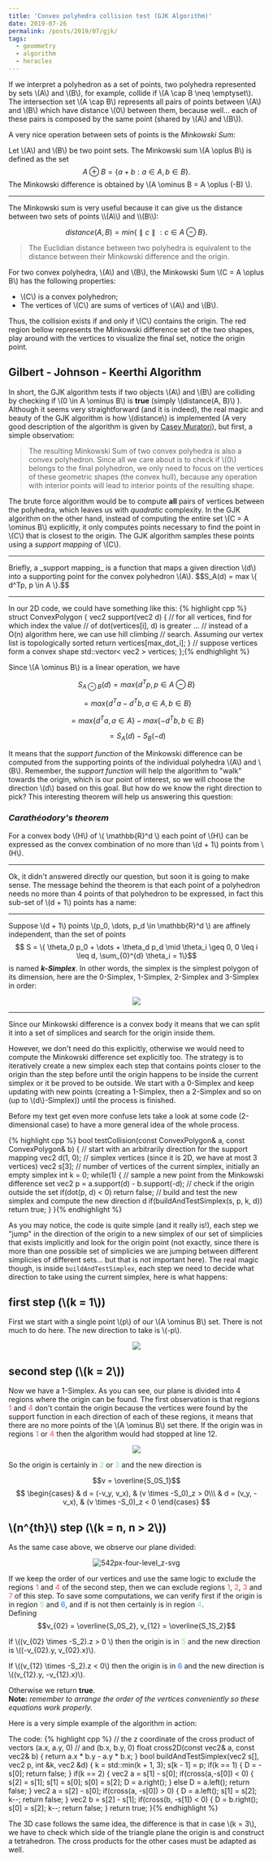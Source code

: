 ```yaml
---
title: 'Convex polyhedra collision test (GJK Algorithm)'
date: 2019-07-26
permalink: /posts/2019/07/gjk/
tags:
  - geommetry
  - algorithm
  - heracles
---
```

If we interpret a polyhedron as a set of points, two polyhedra
represented by sets \\(A\\) and \\(B\\), for example, collide if \\(A \cap B \neq \emptyset\\).
The intersection set \\(A \cap B\\) represents all pairs of points
between \\(A\\) and \\(B\\) which have distance \\(0\\) between them, because well... each of these pairs
is composed by the same point (shared by \\(A\\) and \\(B\\)).

A very nice operation between sets of points is the _Minkowski Sum_:

<!-- <hr\> -->
Let \\(A\\) and \\(B\\) be two point sets. The Minkowski sum \\(A \oplus B\\) is defined as the set
$$A \oplus B = \{ a + b : a \in A, b \in B\}.$$
The Minkowski difference is obtained by \\(A \ominus B = A \oplus (-B) \\).
<hr>
The Minkowski sum is very useful because it can give us the distance between two sets of points \\(A\\) and \\(B\\):

$$distance(A, B) = min \{ \parallel c\parallel : c \in A \ominus B \}.$$

>The Euclidian distance between two polyhedra is equivalent to the distance between their Minkowski difference and the origin.

For two convex polyhedra, \\(A\\) and \\(B\\), the Minkowski Sum \\(C = A \oplus B\\) has the following properties:

<ul>
  <li>\(C\) is a convex polyhedron;</li>
  <li>The vertices of \(C\) are sums of vertices of \(A\) and \(B\).</li>
</ul>

Thus, the collision exists if and only if \\(C\\) contains the origin. The red region bellow represents the Minkowski difference set of the two shapes,
play around with the vertices to visualize the final set, notice the origin point.

<div id="myCanvas"></div>
<script src="/assets/js/posts/draw2d.js" type="text/javascript"></script>


## Gilbert - Johnson - Keerthi Algorithm

In short, the GJK algorithm tests if two objects \\(A\\) and \\(B\\) are colliding by checking if \\(0 \in A \ominus B\\) is **true**
(simply \\(distance(A, B)\\) ). Although it seems very straightforward (and it is indeed), the real magic and beauty of the GJK algorithm is how \\(distance\\) is
implemented (A very good description of the algorithm is given by [Casey Muratori](https://www.youtube.com/watch?v=Qupqu1xe7Io)), but first, a simple observation:

>The resulting Minkowski Sum of two convex polyhedra is also a convex polyhedron. Since all we care about is to check if \\(0\\) belongs to the final polyhedron, we only need to focus on the vertices of these geometric shapes (the convex hull), because any operation with interior points will lead to interior points of the resulting shape.

The brute force algorithm would be to compute **all** pairs of vertices between the polyhedra, which leaves us with _quadratic_ complexity.
In the GJK algorithm on the other hand, instead of computing the entire set \\(C = A \ominus B\\) explicitly, it only computes points necessary
to find the point in \\(C\\) that is closest to the origin. The GJK algorithm samples these points using a _support mapping_ of \\(C\\).

<hr>
  Briefly, a _support mapping_ is a function that maps a given direction \(d\) into a supporting point for the convex polyhedron \(A\).
  $$S_A(d) = max \{ d^Tp, p \in A \}.$$
<hr>

In our 2D code, we could have something like this:
{% highlight cpp %}
struct ConvexPolygon {
    vec2 support(vec2 d) {
      // for all vertices, find for which index the value 
      // of dot(vertices[i], d) is greater
      ...
      // instead of a O(n) algorithm here, we can use hill climbing 
      // search. Assuming our vertex list is topologically sorted
      return vertices[max_dot_i];
    }
    // suppose vertices form a convex shape
    std::vector< vec2 > vertices;
};{% endhighlight %}

Since \\(A \ominus B\\) is a linear operation, we have

$$S_{A \ominus B}(d) = max \{d^Tp, p \in A \ominus B\}$$

$$= max \{ d^Ta - d^Tb, a \in A, b \in B \}$$

$$= max \{ d^Ta, a \in A \} - max \{ -d^Tb, b \in B \}$$

$$= S_A(d) - S_B(-d)$$

It means that the _support function_ of the Minkowski difference can be computed from the supporting points of the individual polyhedra \\(A\\) and \\(B\\).
Remember, the _support function_ will help the algorithm to "walk" towards the origin, which is our point of interest, so we will choose the direction \\(d\\) based on this goal. But how do we know the right direction to pick? This interesting theorem will help us answering this question:

### _Carathéodory's theorem_
For a convex body \\(H\\) of \\( \mathbb{R}^d \\) each point of \\(H\\) can be expressed as the convex combination of no more than \\(d + 1\\) points from \\(H\\).
<hr>

Ok, it didn't answered directly our question, but soon it is going to make sense. The message behind the theorem is that
each point of a polyhedron needs no more than 4 points of that polyhedron to be expressed,
in fact this sub-set of \\(d + 1\\) points has a name:

<hr>

Suppose \\(d + 1\\) points \\(p_0, \dots, p_d \in \mathbb{R}^d \\) are affinely independent, than the set of points
$$ S = \{ \theta_0 p_0 + \dots + \theta_d p_d \mid \theta_i \geq 0, 0 \leq i \leq d, \sum_{0}^{d} \theta_i = 1\}$$
is named <strong><i>k-Simplex</i></strong>. In other words, the simplex is the simplest polygon of its dimension, here are
the 0-Simplex, 1-Simplex, 2-Simplex and 3-Simplex in order:

<center><img align="middle" src="/images/posts/simplex.svg"   /></center>

<hr>

Since our Minkowski difference is a convex body it means that we can split it into a set of simplices and
search for the origin inside them.

However, we don't need do this explicitly, otherwise we would need to compute the Minkowski difference set explicitly too.
The strategy is to iteratively create a new simplex each step that contains points closer to the origin than the step before until
the origin happens to be inside the current simplex or it be proved to be outside. We start with a 0-Simplex and keep updating with
new points (creating a 1-Simplex, then a 2-Simplex and so on (up to \\(d\\)-Simplex)) until the process is finished.

Before my text get even more confuse lets take a look at some code (2-dimensional case) to have a more general idea of the whole process.

{% highlight cpp %}
bool testCollision(const ConvexPolygon& a, const ConvexPolygon& b) {
  // start with an arbitrarily direction for the support mapping
  vec2 d(1, 0);
  // simplex vertices (since it is 2D, we have at most 3 vertices)
  vec2 s[3];
  // number of vertices of the current simplex, initially an empty simplex
  int k = 0;
  while(1) {
    // sample a new point from the Minkowski difference set
    vec2 p = a.support(d) - b.support(-d);
    // check if the origin outside the set
    if(dot(p, d) < 0)
      return false;
    // build and test the new simplex and compute the new direction d
    if(buildAndTestSimplex(s, p, k, d))
      return true;
  }
}{% endhighlight %}


As you may notice, the code is quite simple (and it really is!), each step we "jump" in the
direction of the origin to a new simplex of our set of simplicies that exists implicitly and look for the origin point (not exactly,
since there is more than one possible set of simplicies we are jumping between different simplicies of different sets... but that is not important here).
The real magic though, is inside `buildAndTestSimplex`, each step we need to decide what direction to take using the current simplex, here is
what happens:

## first step (\\(k = 1\\))
First we start with a single point \\(p\\) of our \\(A \ominus B\\) set. There is not much to do here. The new direction to take is \\(-p\\).

<center><img align="middle" src="/images/posts/first.svg"   /></center>

## second step (\\(k = 2\\))
Now we have a 1-Simplex. As you can see, our plane is divided into 4 regions where the origin can be found. The first observation is that regions
<strong><span style="color:#ff8080;">1</span></strong> and <strong><span style="color:#ff8080;">4</span></strong>
don't contain the origin because the vertices were found by the support function in each direction of each of these regions, it means that
there are no more points of the \\(A \ominus B\\) set there. If the origin was in regions <strong><span style="color:#ff8080;">1</span></strong> or
<strong><span style="color:#ff8080;">4</span></strong> then the algorithm would had stopped at line 12.

<center><img align="middle" src="/images/posts/second.svg"   /></center>

So the origin is certainly in <strong><span style="color:#afe9af;">2</span></strong> or <strong><span style="color:#afdde9;">3</span></strong> and
the new direction is

$$v = \overline{S_0S_1}$$
$$
\begin{cases}
 & d = (-v_y, v_x), & (v \times -S_0)_z > 0\\\
 & d = (v_y, -v_x), & (v \times -S_0)_z < 0
\end{cases}
$$

## \\(n^{th}\\) step (\\(k = n, n > 2\\))
As the same case above, we observe our plane divided:

<center><img align="middle" src="/images/posts/third.svg" alt="542px-four-level_z-svg"  /></center>

If we keep the order of our vertices and use the same logic to exclude the regions <strong><span style="color:#ff8080;">1</span></strong> and <strong><span style="color:#ff8080;">4</span></strong> of the second step, then we can exclude regions <strong><span style="color:#ff8080;">1</span></strong>, <strong><span style="color:#ff8080;">2</span></strong>, <strong><span style="color:#ff8080;">3</span></strong> and <strong><span style="color:#ff8080;">7</span></strong>
of this step. To save some computations, we can verify first if the origin is in region <strong><span style="color:#afe9af;">5</span></strong> and <strong><span style="color:#5599ff;">6</span></strong>, and if is not then certainly is in region <strong><span style="color:#afdde9;">4</span></strong>.
<br>
Defining
$$v_{02} = \overline{S_0S_2}, v_{12} = \overline{S_1S_2}$$

If \\((v_{02} \times -S_2)\.z > 0 \\) then the origin is in <strong><span style="color:#afe9af;">5</span></strong>
and the new direction is \\((-v_{02}.y, v_{02}.x)\\).

If \\((v_{12} \times -S_2).z < 0\\) then the origin is in <strong><span style="color:#5599ff;">6</span></strong>
and the new direction is \\((v_{12}.y, -v_{12}.x)\\).

Otherwise we return <strong>true</strong>.
<br>
<strong>Note:</strong> <i>remember to arrange the order of the vertices conveniently so these equations work properly.</i>

Here is a very simple example of the algorithm in action:
<div id="myCanvasGJK"></div>
<script src="/assets/js/posts/gjk.js" type="text/javascript"></script>

The code:
{% highlight cpp %}
// the z coordinate of the cross product of vectors (a.x, a.y, 0) 
// and (b.x, b.y, 0)
float cross2D(const vec2& a, const vec2& b) {
  return a.x * b.y - a.y * b.x;
}
bool buildAndTestSimplex(vec2 s[], vec2 p, int &k, vec2 &d) {
  k = std::min(k + 1, 3);
  s[k - 1] = p;
  if(k == 1) {
    D = -s[0];
    return false;
  }
  if(k == 2) {
    vec2 a = s[1] - s[0];
    if(cross(a,-s[0]) < 0) {
      s[2] = s[1];
      s[1] = s[0];
      s[0] = s[2];
      D = a.right();
    }
    else D = a.left();
    return false;
  }
  vec2 a = s[2] - s[0];
  if(cross(a, -s[0]) > 0) {
    D = a.left();
    s[1] = s[2];
    k--;
    return false;
  }
  vec2 b = s[2] - s[1];
  if(cross(b, -s[1]) < 0) {
    D = b.right();
    s[0] = s[2];
    k--;
    return false;
  }
  return true;
}{% endhighlight %}

The 3D case follows the same idea, the difference is that in case \\(k = 3\\), we have to check which side of the triangle plane
the origin is and construct a tetrahedron. The cross products for the other cases must be adapted as well.
